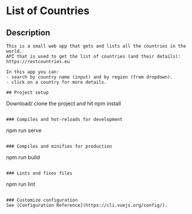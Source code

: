 # List of Countries

## Description
```
This is a small web app that gets and lists all the countries in the world.
API that is used to get the list of countries (and their details):
https://restcountries.eu

In this app you can:
- search by country name (input) and by region (from dropdown).
- click on a country for more details.

## Project setup
```
Download/ clone the project and hit
npm install
```

### Compiles and hot-reloads for development
```
npm run serve
```

### Compiles and minifies for production
```
npm run build
```

### Lints and fixes files
```
npm run lint
```

### Customize configuration
See [Configuration Reference](https://cli.vuejs.org/config/).
